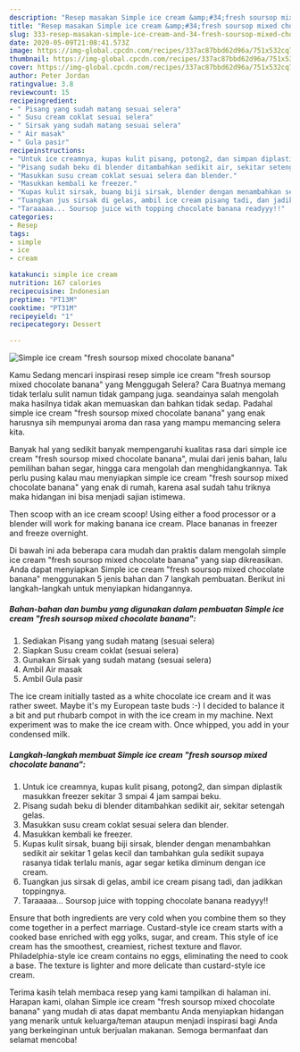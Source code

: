 ```yaml
---
description: "Resep masakan Simple ice cream &amp;#34;fresh soursop mixed chocolate banana&amp;#34; | Bahan Membuat Simple ice cream &amp;#34;fresh soursop mixed chocolate banana&amp;#34; Yang Menggugah Selera"
title: "Resep masakan Simple ice cream &amp;#34;fresh soursop mixed chocolate banana&amp;#34; | Bahan Membuat Simple ice cream &amp;#34;fresh soursop mixed chocolate banana&amp;#34; Yang Menggugah Selera"
slug: 333-resep-masakan-simple-ice-cream-and-34-fresh-soursop-mixed-chocolate-banana-and-34-bahan-membuat-simple-ice-cream-and-34-fresh-soursop-mixed-chocolate-banana-and-34-yang-menggugah-selera
date: 2020-05-09T21:08:41.573Z
image: https://img-global.cpcdn.com/recipes/337ac87bbd62d96a/751x532cq70/simple-ice-cream-fresh-soursop-mixed-chocolate-banana-foto-resep-utama.jpg
thumbnail: https://img-global.cpcdn.com/recipes/337ac87bbd62d96a/751x532cq70/simple-ice-cream-fresh-soursop-mixed-chocolate-banana-foto-resep-utama.jpg
cover: https://img-global.cpcdn.com/recipes/337ac87bbd62d96a/751x532cq70/simple-ice-cream-fresh-soursop-mixed-chocolate-banana-foto-resep-utama.jpg
author: Peter Jordan
ratingvalue: 3.8
reviewcount: 15
recipeingredient:
- " Pisang yang sudah matang sesuai selera"
- " Susu cream coklat sesuai selera"
- " Sirsak yang sudah matang sesuai selera"
- " Air masak"
- " Gula pasir"
recipeinstructions:
- "Untuk ice creamnya, kupas kulit pisang, potong2, dan simpan diplastik masukkan freezer sekitar 3 smpai 4 jam sampai beku."
- "Pisang sudah beku di blender ditambahkan sedikit air, sekitar setengah gelas."
- "Masukkan susu cream coklat sesuai selera dan blender."
- "Masukkan kembali ke freezer."
- "Kupas kulit sirsak, buang biji sirsak, blender dengan menambahkan sedikit air sekitar 1 gelas kecil dan tambahkan gula sedikit supaya rasanya tidak terlalu manis, agar segar ketika diminum dengan ice cream."
- "Tuangkan jus sirsak di gelas, ambil ice cream pisang tadi, dan jadikkan toppingnya."
- "Taraaaaa... Soursop juice with topping chocolate banana readyyy!!"
categories:
- Resep
tags:
- simple
- ice
- cream

katakunci: simple ice cream 
nutrition: 167 calories
recipecuisine: Indonesian
preptime: "PT13M"
cooktime: "PT31M"
recipeyield: "1"
recipecategory: Dessert

---
```



![Simple ice cream &#34;fresh soursop mixed chocolate banana&#34;](https://img-global.cpcdn.com/recipes/337ac87bbd62d96a/751x532cq70/simple-ice-cream-fresh-soursop-mixed-chocolate-banana-foto-resep-utama.jpg)

Kamu Sedang mencari inspirasi resep simple ice cream &#34;fresh soursop mixed chocolate banana&#34; yang Menggugah Selera? Cara Buatnya memang tidak terlalu sulit namun tidak gampang juga. seandainya salah mengolah maka hasilnya tidak akan memuaskan dan bahkan tidak sedap. Padahal simple ice cream &#34;fresh soursop mixed chocolate banana&#34; yang enak harusnya sih mempunyai aroma dan rasa yang mampu memancing selera kita.

Banyak hal yang sedikit banyak mempengaruhi kualitas rasa dari simple ice cream &#34;fresh soursop mixed chocolate banana&#34;, mulai dari jenis bahan, lalu pemilihan bahan segar, hingga cara mengolah dan menghidangkannya. Tak perlu pusing kalau mau menyiapkan simple ice cream &#34;fresh soursop mixed chocolate banana&#34; yang enak di rumah, karena asal sudah tahu triknya maka hidangan ini bisa menjadi sajian istimewa.

Then scoop with an ice cream scoop! Using either a food processor or a blender will work for making banana ice cream. Place bananas in freezer and freeze overnight.


Di bawah ini ada beberapa cara mudah dan praktis dalam mengolah simple ice cream &#34;fresh soursop mixed chocolate banana&#34; yang siap dikreasikan. Anda dapat menyiapkan Simple ice cream &#34;fresh soursop mixed chocolate banana&#34; menggunakan 5 jenis bahan dan 7 langkah pembuatan. Berikut ini langkah-langkah untuk menyiapkan hidangannya.

<!--inarticleads1-->

##### Bahan-bahan dan bumbu yang digunakan dalam pembuatan Simple ice cream &#34;fresh soursop mixed chocolate banana&#34;:

1. Sediakan  Pisang yang sudah matang (sesuai selera)
1. Siapkan  Susu cream coklat (sesuai selera)
1. Gunakan  Sirsak yang sudah matang (sesuai selera)
1. Ambil  Air masak
1. Ambil  Gula pasir


The ice cream initially tasted as a white chocolate ice cream and it was rather sweet. Maybe it&#39;s my European taste buds :-) I decided to balance it a bit and put rhubarb compot in with the ice cream in my machine. Next experiment was to make the ice cream with. Once whipped, you add in your condensed milk. 

<!--inarticleads2-->

##### Langkah-langkah membuat Simple ice cream &#34;fresh soursop mixed chocolate banana&#34;:

1. Untuk ice creamnya, kupas kulit pisang, potong2, dan simpan diplastik masukkan freezer sekitar 3 smpai 4 jam sampai beku.
1. Pisang sudah beku di blender ditambahkan sedikit air, sekitar setengah gelas.
1. Masukkan susu cream coklat sesuai selera dan blender.
1. Masukkan kembali ke freezer.
1. Kupas kulit sirsak, buang biji sirsak, blender dengan menambahkan sedikit air sekitar 1 gelas kecil dan tambahkan gula sedikit supaya rasanya tidak terlalu manis, agar segar ketika diminum dengan ice cream.
1. Tuangkan jus sirsak di gelas, ambil ice cream pisang tadi, dan jadikkan toppingnya.
1. Taraaaaa... Soursop juice with topping chocolate banana readyyy!!


Ensure that both ingredients are very cold when you combine them so they come together in a perfect marriage. Custard-style ice cream starts with a cooked base enriched with egg yolks, sugar, and cream. This style of ice cream has the smoothest, creamiest, richest texture and flavor. Philadelphia-style ice cream contains no eggs, eliminating the need to cook a base. The texture is lighter and more delicate than custard-style ice cream. 

Terima kasih telah membaca resep yang kami tampilkan di halaman ini. Harapan kami, olahan Simple ice cream &#34;fresh soursop mixed chocolate banana&#34; yang mudah di atas dapat membantu Anda menyiapkan hidangan yang menarik untuk keluarga/teman ataupun menjadi inspirasi bagi Anda yang berkeinginan untuk berjualan makanan. Semoga bermanfaat dan selamat mencoba!
